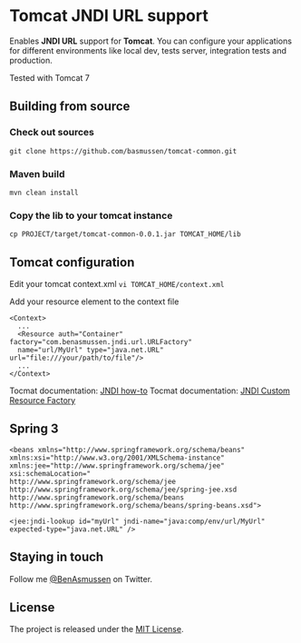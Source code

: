 Tomcat JNDI URL support
=============

Enables **JNDI URL** support for **Tomcat**. You can configure your applications for different environments like local dev, tests server, integration tests and production. 

Tested with Tomcat 7


## Building from source


### Check out sources
`git clone https://github.com/basmussen/tomcat-common.git`

### Maven build
`mvn clean install`


### Copy the lib to your tomcat instance
`cp PROJECT/target/tomcat-common-0.0.1.jar TOMCAT_HOME/lib`

## Tomcat configuration

Edit your tomcat context.xml
`vi TOMCAT_HOME/context.xml`

Add your resource element to the context file

```
<Context>
  ...
  <Resource auth="Container" factory="com.benasmussen.jndi.url.URLFactory" 
  name="url/MyUrl" type="java.net.URL" url="file:///your/path/to/file"/>
  ...
</Context>
```

Tocmat documentation: [JNDI how-to][]
Tocmat documentation: [JNDI Custom Resource Factory][]


## Spring 3

```
<beans xmlns="http://www.springframework.org/schema/beans" 
xmlns:xsi="http://www.w3.org/2001/XMLSchema-instance" 
xmlns:jee="http://www.springframework.org/schema/jee"
xsi:schemaLocation="
http://www.springframework.org/schema/jee http://www.springframework.org/schema/jee/spring-jee.xsd
http://www.springframework.org/schema/beans http://www.springframework.org/schema/beans/spring-beans.xsd">
```

```
<jee:jndi-lookup id="myUrl" jndi-name="java:comp/env/url/MyUrl" expected-type="java.net.URL" />
```


## Staying in touch
Follow me [@BenAsmussen][] on Twitter. 

## License
The project is released under the [MIT License][].


[MIT License]: http://opensource.org/licenses/MIT
[@BenAsmussen]: https://twitter.com/BenAsmussen
[JNDI how-to]: http://tomcat.apache.org/tomcat-7.0-doc/jndi-resources-howto.html
[JNDI Custom Resource Factory]: http://tomcat.apache.org/tomcat-7.0-doc/jndi-resources-howto.html#Adding_Custom_Resource_Factories

